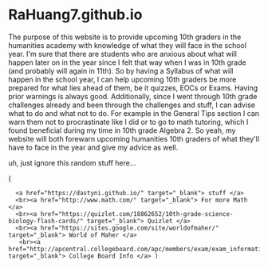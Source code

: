 # RaHuang7.github.io
The purpose of this website is to provide upcoming 10th graders in the humanities academy with knowledge of what they will face in the school year. I'm sure that there are students who are anxious about what will happen later on in the year since I felt that way when I was in 10th grade (and probably will again in 11th). So by having a Syllabus of what will happen in the school year, I can help upcoming 10th graders be more prepared for what lies ahead of them, be it quizzes, EOCs or Exams. Having prior warnings is always good. Additionally, since I went through 10th grade challenges already and been through the challenges and stuff, I can advise what to do and what not to do. For example in the General Tips section I can warn them not to procrastinate like I did or to go to math tutoring, which I found beneficial during my time in 10th grade Algebra 2. So yeah, my website will both forewarn upcoming humanities 10th graders of what they'll have to face in the year and give my advice as well.




uh, just ignore this random stuff here...

( <div class="col-xs-1"><!-- Start of Middle Blank Column-->
      </div><!-- End of Middle Blank Column-->
      
      <a href="https://dastyni.github.io/" target="_blank"> stuff </a>  
      <br><a href="http://www.math.com/" target="_blank"> For more Math </a> 
      <br><a href="https://quizlet.com/18862652/10th-grade-science-biology-flash-cards/" target="_blank"> Quizlet </a> 
      <br><a href="https://sites.google.com/site/worldofmaher/" target="_blank"> World of Maher </a>
       <br><a href="http://apcentral.collegeboard.com/apc/members/exam/exam_information/2085.html" target="_blank"> College Board Info </a> )
                   

